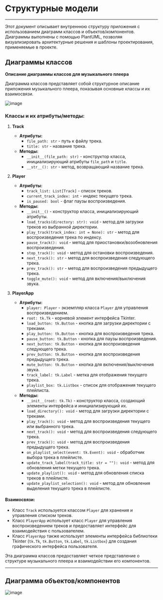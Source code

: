 # Структурные модели
----
Этот документ описывает внутреннюю структуру приложения с использованием диаграмм классов и объектов/компонентов. 
Диаграммы выполнены с помощью PlantUML, позволяя визуализировать архитектурные решения и шаблоны проектирования, применяемые в проекте.
## Диаграммы классов

**Описание диаграммы классов для музыкального плеера**

Диаграмма классов представляет собой структурное описание приложения музыкального плеера, показывая основные классы и их взаимосвязи.

![image](https://github.com/drdSchwarzenMagie/igaveup/assets/159145295/5a53205f-3abe-4991-a23a-117ab6bcb56e)


### Классы и их атрибуты/методы:

1. **Track**
    - **Атрибуты:**
        - `file_path: str` - путь к файлу трека.
        - `title: str` - название трека.
    - **Методы:**
        - `__init__(file_path: str)` - конструктор класса, инициализирующий атрибуты `file_path` и `title`.
        - `__str__(): str` - метод, возвращающий название трека.

2. **Player**
    - **Атрибуты:**
        - `track_list: List[Track]` - список треков.
        - `current_track_index: int` - индекс текущего трека.
        - `is_paused: bool` - флаг паузы воспроизведения.
    - **Методы:**
        - `__init__()` - конструктор класса, инициализирующий атрибуты.
        - `load_tracks(directory: str): void` - метод для загрузки треков из выбранной директории.
        - `play_track(track_index: int = None): str` - метод для воспроизведения трека по индексу.
        - `pause_track(): void` - метод для приостановки/возобновления воспроизведения.
        - `stop_track(): void` - метод для остановки воспроизведения.
        - `next_track(): str` - метод для воспроизведения следующего трека.
        - `prev_track(): str` - метод для воспроизведения предыдущего трека.
        - `toggle_mute(): void` - метод для включения/выключения звука.

3. **PlayerApp**
    - **Атрибуты:**
        - `player: Player` - экземпляр класса `Player` для управления воспроизведением.
        - `root: tk.Tk` - корневой элемент интерфейса Tkinter.
        - `load_button: tk.Button` - кнопка для загрузки директории с треками.
        - `play_button: tk.Button` - кнопка для воспроизведения трека.
        - `pause_button: tk.Button` - кнопка для паузы воспроизведения.
        - `next_button: tk.Button` - кнопка для воспроизведения следующего трека.
        - `prev_button: tk.Button` - кнопка для воспроизведения предыдущего трека.
        - `mute_button: tk.Button` - кнопка для включения/выключения звука.
        - `track_label: tk.Label` - метка для отображения текущего трека.
        - `playlist_box: tk.Listbox` - список для отображения текущего плейлиста.
    - **Методы:**
        - `__init__(root: tk.Tk)` - конструктор класса, создающий элементы интерфейса и инициализирующий их.
        - `load_directory(): void` - метод для загрузки директории с треками.
        - `play_track(): void` - метод для воспроизведения текущего или выбранного трека.
        - `next_track(): void` - метод для воспроизведения следующего трека.
        - `prev_track(): void` - метод для воспроизведения предыдущего трека.
        - `on_playlist_select(event: tk.Event): void` - обработчик выбора трека в плейлисте.
        - `update_track_label(track_title: str = ""): void` - метод для обновления метки текущего трека.
        - `update_playlist(): void` - метод для обновления списка треков в плейлисте.
        - `update_playlist_selection(): void` - метод для обновления выделения текущего трека в плейлисте.

#### Взаимосвязи:
- Класс `Track` используется классом `Player` для хранения и управления списком треков.
- Класс `PlayerApp` использует класс `Player` для управления воспроизведением треков и предоставляет интерфейс для взаимодействия с пользователем.
- Класс `PlayerApp` также использует элементы интерфейса библиотеки Tkinter (`tk.Tk`, `tk.Button`, `tk.Label`, `tk.Listbox`) для создания графического интерфейса пользователя.

Эта диаграмма классов предоставляет четкое представление о структуре музыкального плеера и взаимодействии его компонентов.





-----
## Диаграмма объектов/компонентов

![image](https://github.com/drdSchwarzenMagie/igaveup/assets/159145295/76f81b22-3059-47e4-975a-abe4e828d916)


